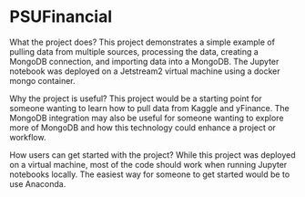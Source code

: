 # PSUFinancial
What the project does?
This project demonstrates a simple example of pulling data from multiple sources, processing the data, creating a MongoDB connection, and importing data into a MongoDB. The Jupyter notebook was deployed on a Jetstream2 virtual machine using a docker mongo container.

Why the project is useful?
This project would be a starting point for someone wanting to learn how to pull data from Kaggle and yFinance. The MongoDB integration may also be useful for someone wanting to explore more of MongoDB and how this technology could enhance a project or workflow.

How users can get started with the project?
While this project was deployed on a virtual machine, most of the code should work when running Jupyter notebooks locally. The easiest way for someone to get started would be to use Anaconda.
